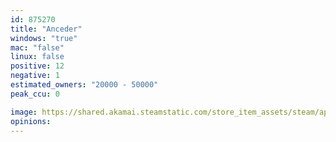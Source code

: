 ```yaml
---
id: 875270
title: "Anceder"
windows: "true"
mac: "false"
linux: false
positive: 12
negative: 1
estimated_owners: "20000 - 50000"
peak_ccu: 0

image: https://shared.akamai.steamstatic.com/store_item_assets/steam/apps/875270/header.jpg?t=1576168297
opinions:
---
```

